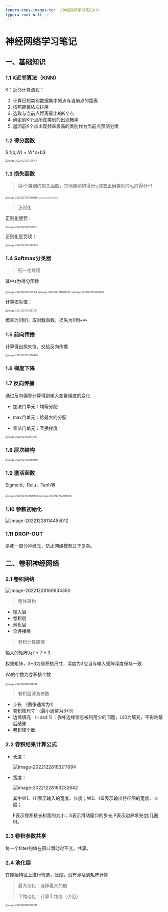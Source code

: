 ```yaml
---
typora-copy-images-to: ./神经网络学习笔记pic
typora-root-url: ./
---
```


# 神经网络学习笔记

## 一、基础知识

### 1.1 K近邻算法（KNN）

K：近邻计算流程：

1. 计算已知类别数据集中的点与当前点的距离
2. 按照距离依次排序
3. 选取与当前点距离最小的K个点
4. 确定前K个点所在类别的出现概率
5. 返回前K个点出现频率最高的类别作为当前点预测分类

### 1.2 得分函数

$ f(x,W) = W*x+b$

<img src="./神经网络学习笔记pic/image-20221227212705187.png" alt="image-20221227212705187" style="zoom:50%;" />

### 1.3 损失函数

> 第i个类别的损失函数，其他类别的得分$s_j$减去正确类别的$s_y$的得分+1

<img src="./神经网络学习笔记pic/image-20221227212530969.png" alt="image-20221227212530969" style="zoom:50%;" />

<img src="./神经网络学习笔记pic/image-20221227213129024.png" alt="image-20221227213129024" style="zoom:30%;" />

> 正则化

正则化惩罚：

<img src="./神经网络学习笔记pic/image-20221227213157541.png" alt="image-20221227213157541" style="zoom:50%;" />

正则化惩罚项：

<img src="./神经网络学习笔记pic/image-20221227213245403.png" alt="image-20221227213245403" style="zoom:50%;" />

### 1.4 Softmax分类器

> 归一化处理

其中s为得分函数

<img src="./神经网络学习笔记pic/image-20221227213757184.png" alt="image-20221227213757184" style="zoom:50%;" />

<img src="./神经网络学习笔记pic/image-20221227213808253.png" alt="image-20221227213808253" style="zoom:50%;" />

<img src="./神经网络学习笔记pic//Users/fancy/Library/Application Support/typora-user-images/image-20221227213656638.png" alt="image-20221227213656638" style="zoom:50%;" />

计算损失值：

<img src="./神经网络学习笔记pic/image-20221227213837241.png" alt="image-20221227213837241" style="zoom:50%;" />

概率为0到1，取对数函数，损失为0到+∞

### 1.5 前向传播

计算得出损失值，交给反向传播

<img src="./神经网络学习笔记pic/image-20221227222216448.png" alt="image-20221227222216448" style="zoom:50%;" />

### 1.6 梯度下降

### 1.7 反向传播

通过反向偏导计算得到输入变量梯度的变化

- 加法门单元：均等分配

- max门单元：给最大的分配

- 乘法门单元：互换梯度

<img src="./神经网络学习笔记pic/image-20221227223017291.png" alt="image-20221227223017291" style="zoom:50%;" />

### 1.8 层次结构

<img src="./神经网络学习笔记pic/image-20221227223140960.png" alt="image-20221227223140960" style="zoom:50%;" />

### 1.9 激活函数

Sigmoid，Relu，Tanh等

<img src="./神经网络学习笔记pic/image-20221227223906589.png" alt="image-20221227223906589" style="zoom:50%;" />

<img src="./神经网络学习笔记pic/image-20221227223916080.png" alt="image-20221227223916080" style="zoom:50%;" />

### 1.10 参数初始化

![image-20221228114455012](./神经网络学习笔记pic/image-20221228114455012-2199100-2199103.png)

### 1.11 DROP-OUT

杀死一部分神经元，防止网络模型过于复杂。

## 二、卷积神经网络

### 2.1 卷积网络

![image-20221228160934360](./神经网络学习笔记pic/image-20221228160934360.png)

> 整体架构

- 输入层
- 卷积层
- 池化层
- 全连接层

> 卷积计算原理

输入的矩阵为$7*7*3$

权重矩阵，3*3为卷积核尺寸，深度为3应当与输入矩阵深度保持一致

$W_i$的个数为卷积核个数

<img src="./神经网络学习笔记pic/image-20221228162138264.png" alt="image-20221228162138264" style="zoom:50%;" />

> 卷积层涉及参数

- 步长 （图像通常为1）
- 卷积核尺寸 （最小通常为3*3）
- 边缘填充 （+pad 1）：弥补边缘信息被利用少的问题，以0为填充，不影响最后结果
- 卷积核个数

### 2.2 卷积结果计算公式

- 长度：

  <img src="./神经网络学习笔记pic/image-20221228163211094.png" alt="image-20221228163211094" style="zoom:100%;" />

- 宽度：

  ![image-20221228163232642](./神经网络学习笔记pic/image-20221228163232642.png)

  其中W1、H1表示输入的宽度、长度；W2、H2表示输出特征图的宽度、长度； 

  F表示卷积核长和宽的大小；S表示滑动窗口的步长;P表示边界填充(加几圈0)。

### 2.3 卷积参数共享

每一个filter的值在窗口滑动时不变，共享。

### 2.4 池化层

在原始特征上进行筛选，压缩，没有涉及到矩阵计算

> 最大池化：选择最大的值
>
> 平均池化：计算平均值（少见）

<img src="./神经网络学习笔记pic/image-20221228163758786.png" alt="image-20221228163758786" style="zoom:50%;" />

